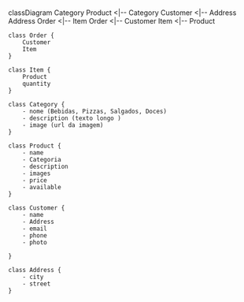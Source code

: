 # 
classDiagram
    Category 
    Product <|-- Category
    Customer <|-- Address
    Address
    Order <|-- Item
    Order <|-- Customer
    Item <|-- Product

    class Order {
        Customer
        Item
    }

    class Item {
        Product
        quantity
    }

    class Category {
        - nome (Bebidas, Pizzas, Salgados, Doces)
        - description (texto longo )
        - image (url da imagem)
    }

    class Product {
        - name
        - Categoria
        - description
        - images 
        - price
        - available
    }

    class Customer {
        - name
        - Address
        - email
        - phone
        - photo

    }

    class Address {
        - city
        - street
    }

